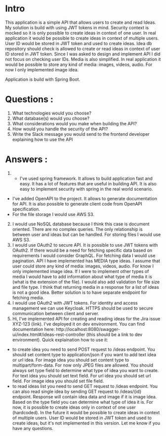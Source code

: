 # Intro
This application is a simple API that allows users to create and read Ideas.
My solution is build with using JWT tokens in mind. Security context is mocked so it is only possible to create ideas in context of one user.
In real application it would be possible to create ideas in context of multiple users. User ID would be stored in JWT token and used to create ideas.
Idea db repository should check is allowed to create or read ideas in context of user ID stored in JWT token. Since I was asked to design and implement API I did not focus on checking user IDs.
Media is also simplified. In real application it would be possible to store any kind of media: images, videos, audio. For now I only implemented image idea.

Application is build with Spring Boot.

# Questions :
1. What technologies would you choose?
2. What database(s) would you choose?
3. What considerations would you make when building the API?
4. How would you handle the security of the API?
5. Write the Slack message you would send to the frontend developer explaining
   how to use the API

# Answers :
1. - I've used spring framework. It allows to build application fast and easy. It has a lot of features that are useful in building API. 
It is also easy to implement security with spring in the real world scenario.
- I've added OpenAPI to the project. It allows to generate documentation for API. It is also possible to generate client code from OpenAPI specification.
- For the file storage I would use AWS S3.
2. I would use NoSQL database because I think this case is document oriented. There are no complex queries. The only relationship is between user and ideas but can be handled. For storing files I would use AWS S3.
3. I would use OAuth2 to secure API. It is possible to use JWT tokens with OAuth2. If there would be a need for fetching specific data based on requirements I would consider GraphQL.
For fetching data I would use pagination. API I have implemented has MEDIA type ideas. I assume that user could store any kind of media: images, videos, audio. For know I only implemented image idea. If I were to implement other types of media I would have to add information about what type of media it is (what is the extension of the file). I would also add validation for file size and file type.
I think that returning media in a response for a list of ideas is not a good idea. Better solution is to have separate endpoint for fetching media.
4. I would use OAuth2 with JWT tokens. For identity and access management we can use Keycloak. HTTPS should be used to secure communication between client and server.
5. Hi, I've implemented API for creating and reading ideas for the Jira issue XYZ-123 (link). I've deployed it on dev environment. You can find documentation here: http://localhost:8080/swagger-ui/index.html#/ideas-rest-controller (this should be a link to dev environment).
Quick explaination how to use it: 
- to create idea you need to send POST request to /ideas endpoint. You should set content type to application/json if you want to add text idea or url idea. For image idea you should set content type to multipart/form-data. For now only JPEG files are allowed. You should always set type field to determine what type of idea you want to create. For text idea you should set text field. For url idea you should set url field. For image idea you should set file field.
- to read ideas list you need to send GET request to /ideas endpoint. You can also read single idea by sending GET request to /ideas/{id} endpoint. Response will contain idea data and image if it is image idea. Based on the type field you can determine what type of idea it is.
For now, it is possible to create ideas only in context of one user (hardcoded). In the future it would be possible to create ideas in context of multiple users. User ID would be stored in JWT token and used to create ideas, but it's not implemented in this version.
Let me know if you have any questions.


   
